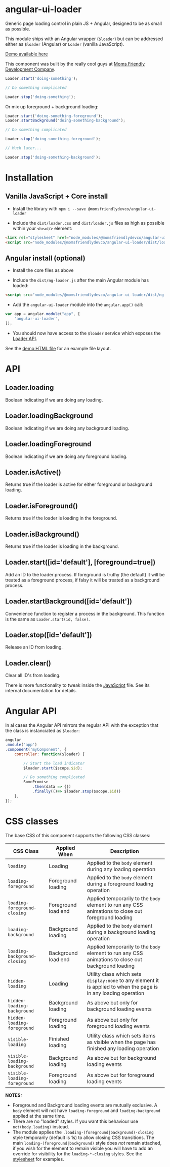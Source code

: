 angular-ui-loader
=================
Generic page loading control in plain JS + Angular, designed to be as small as possible.

This module ships with an Angular wrapper (`$loader`) but can be addressed either as `$loader` (Angular) or `Loader` (vanilla JavaScript).


[Demo available here](http://momsfriendlydevco.github.io/angular-ui-loader)


This component was built by the really cool guys at [Moms Friendly Development Company](http://mfdc.biz).



```javascript
Loader.start('doing-something');

// Do something complicated

Loader.stop('doing-something');
```

Or mix up foreground + background loading:

```javascript
Loader.start('doing-something-foreground');
Loader.startBackground('doing-something-background');

// Do something complicated

Loader.stop('doing-something-foreground');

// Much later...

Loader.stop('doing-something-background');
```

Installation
============

Vanilla JavaScript + Core install
---------------------------------

* Install the library with `npm i --save @momsfriendlydevco/angular-ui-loader`

* Include the `dist/loader.css` and `dist/loader.js` files as high as possible within your `<head/>` element:

```html
<link rel="stylesheet" href="node_modules/@momsfriendlydevco/angular-ui-loader/dist/loader.css"/>
<script src="node_modules/@momsfriendlydevco/angular-ui-loader/dist/loader.js"></script>
```


Angular install (optional)
--------------------------

* Install the core files as above

* Include the `dist/ng-loader.js` after the main Angular module has loaded:

```html
<script src="node_modules/@momsfriendlydevco/angular-ui-loader/dist/ng-loader.js"></script>
```

* Add the `angular-ui-loader` module into the `angular.app()` call:

```javascript
var app = angular.module("app", [
	'angular-ui-loader',
]);
```

* You should now have access to the `$loader` service which exposes the [Loader API](#api).


See the [demo HTML file](demo/index.html) for an example file layout.




API
===

Loader.loading
--------------
Boolean indicating if we are doing any loading.

Loader.loadingBackground
------------------------
Boolean indicating if we are doing any background loading.

Loader.loadingForeground
------------------------
Boolean indicating if we are doing any foreground loading.

Loader.isActive()
-----------------
Returns true if the loader is active for either foreground or background loading.

Loader.isForeground()
---------------------
Returns true if the loader is loading in the foreground.

Loader.isBackground()
---------------------
Returns true if the loader is loading in the background.

Loader.start([id='default'], [foreground=true])
--------------------------------
Add an ID to the loader process. If foreground is truthy (the default) it will be treated as a foreground process, if falsy it will be treated as a background process.

Loader.startBackground([id='default'])
--------------------------------------
Convenience function to register a process in the background.
This function is the same as `Loader.start(id, false)`.

Loader.stop([id='default'])
---------------------------
Release an ID from loading.

Loader.clear()
--------------
Clear all ID's from loading.

There is more functionality to tweak inside the [JavaScript](src/loader.js) file. See its internal documentation for details.


Angular API
===========
In al cases the Angular API mirrors the regular API with the exception that the class is instanciated as `$loader`:

```javascript
angular
.module('app')
.component('myComponent', {
	controller: function($loader) {

		// Start the load indicator
		$loader.start($scope.$id);

		// Do something complicated
		SomePromise
			.then(data => {})
			.finally(()=> $loader.stop($scope.$id))
	},
});
```


CSS classes
===========
The base CSS of this component supports the following CSS classes:

| CSS Class                    | Applied When        | Description                                                                                                       |
|------------------------------|---------------------|-------------------------------------------------------------------------------------------------------------------|
| `loading`                    | Loading             | Applied to the `body` element during any loading operation                                                        |
| `loading-foreground`         | Foreground loading  | Applied to the `body` element during a foreground loading operation                                               |
| `loading-foreground-closing` | Foreground load end | Applied temporarily to the `body` element to run any CSS animations to close out foreground loading               |
| `loading-background`         | Background loading  | Applied to the `body` element during a background loading operation                                               |
| `loading-background-closing` | Background load end | Applied temporarily to the `body` element to run any CSS animations to close out background loading               |
| `hidden-loading`             | Loading             | Utility class which sets `display:none` to any element it is applied to when the page is in any loading operation |
| `hidden-loading-background`  | Background loading  | As above but only for background loading events                                                                   |
| `hidden-loading-foreground`  | Foreground loading  | As above but only for foreground loading events                                                                   |
| `visible-loading`            | Finished loading    | Utility class which sets items as visible when the page has finished any loading operation                        |
| `visible-loading-background` | Background loading  | As above but for background loading events                                                                        |
| `visible-loading-foreground` | Foreground loading  | As above but for foreground loading events                                                                        |


**NOTES:**

* Foreground and Background loading events are mutually exclusive. A `body` element will not have `loading-foreground` and `loading-background` applied at the same time.
* There are no "loaded" styles. If you want this behaviour use `not(body.loading)` instead.
* The module applies the `.loading-(foreground|background)-closing` style temporarily (default is 1s) to allow closing CSS transitions. The main `loading-(foreground|background)` style does *not* remain attached, if you wish for the element to remain visible you will have to add an override for visibility for the `loading-*-closing` styles. See the [stylesheet](src/loader.css) for examples.
